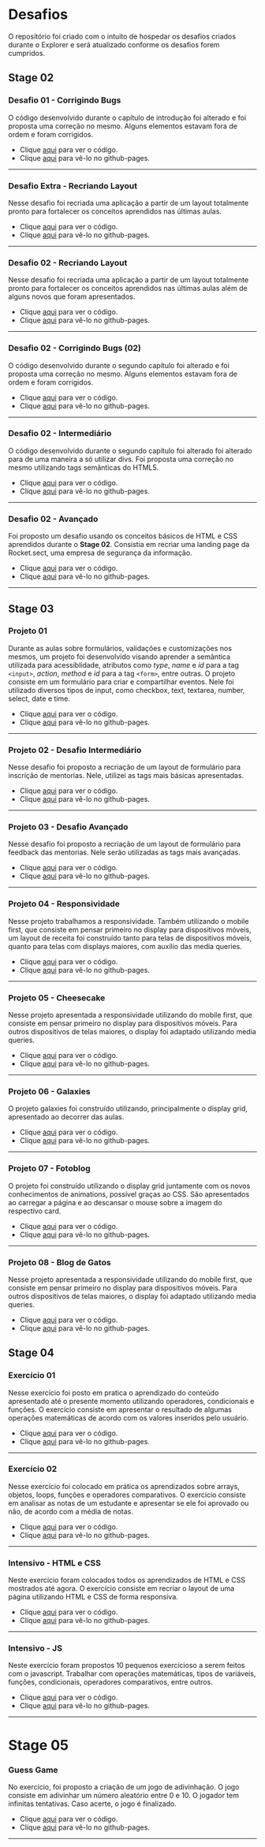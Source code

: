 # Desafios

O repositório foi criado com o intuito de hospedar os desafios criados durante o Explorer e será atualizado conforme os desafios forem cumpridos.

## Stage 02

### Desafio 01 - Corrigindo Bugs

O código desenvolvido durante o capítulo de introdução foi alterado e foi proposta uma correção no mesmo. Alguns elementos estavam fora de ordem e foram corrigidos.

<ul>
    <li>
        Clique <a href="https://github.com/nikollllllas/explorer-desafios/tree/main/nivel02/bug-fixes-01">aqui</a> para ver o código.
    </li>
    <li>
        Clique <a href="https://nikollllllas.github.io/explorer-desafios/nivel02/bug-fixes-01/">aqui</a> para vê-lo no github-pages.
    </li>
</ul>

<hr>

### Desafio Extra - Recriando Layout

Nesse desafio foi recriada uma aplicação a partir de um layout totalmente pronto para fortalecer os conceitos aprendidos nas últimas aulas.

<ul>
    <li>
        Clique <a href="https://github.com/nikollllllas/explorer-desafios/tree/main/nivel02/projeto01-extra">aqui</a> para ver o código.
    </li>
    <li>
        Clique <a href="https://nikollllllas.github.io/explorer-desafios/nivel02/projeto01-extra">aqui</a> para vê-lo no github-pages.
    </li>
</ul>

<hr>

### Desafio 02 - Recriando Layout

Nesse desafio foi recriada uma aplicação a partir de um layout totalmente pronto para fortalecer os conceitos aprendidos nas últimas aulas além de alguns novos que foram apresentados.

<ul>
    <li>
        Clique <a href="https://github.com/nikollllllas/explorer-desafios/tree/main/nivel02/projeto02">aqui</a> para ver o código.
    </li>
    <li>
        Clique <a href="https://nikollllllas.github.io/explorer-desafios/nivel02/projeto02">aqui</a> para vê-lo no github-pages.
    </li>
</ul>

<hr>

### Desafio 02 - Corrigindo Bugs (02)

O código desenvolvido durante o segundo capítulo foi alterado e foi proposta uma correção no mesmo. Alguns elementos estavam fora de ordem e foram corrigidos.

<ul>
    <li>
        Clique <a href="https://github.com/nikollllllas/explorer-desafios/tree/main/nivel02/bug-fixes-02">aqui</a> para ver o código.
    </li>
    <li>
        Clique <a href="https://nikollllllas.github.io/explorer-desafios/nivel02/bug-fixes-02/">aqui</a> para vê-lo no github-pages.
    </li>
</ul>

<hr>

### Desafio 02 - Intermediário

O código desenvolvido durante o segundo capítulo foi alterado foi alterado para de uma maneira a só utilizar divs. Foi proposta uma correção no mesmo utilizando tags semânticas do HTML5.

<ul>
    <li>
        Clique <a href="https://github.com/nikollllllas/explorer-desafios/tree/main/nivel02/projeto02-intermediario">aqui</a> para ver o código.
    </li>
    <li>
        Clique <a href="https://nikollllllas.github.io/explorer-desafios/nivel02/projeto02-intermediario/">aqui</a> para vê-lo no github-pages.
    </li>
</ul>

<hr>

### Desafio 02 - Avançado

Foi proposto um desafio usando os conceitos básicos de HTML e CSS aprendidos durante o <strong>Stage 02</strong>. Consistia em recriar uma landing page da Rocket.sect, uma empresa de segurança da informação.

<ul>
    <li>
        Clique <a href="https://github.com/nikollllllas/explorer-desafios/tree/main/nivel02/projeto02-avancado">aqui</a> para ver o código.
    </li>
    <li>
        Clique <a href="https://nikollllllas.github.io/explorer-desafios/nivel02/projeto02-avancado/">aqui</a> para vê-lo no github-pages.
    </li>
</ul>

<hr>

## Stage 03

### Projeto 01

Durante as aulas sobre formulários, validações e customizações nos mesmos, um projeto foi desenvolvido visando aprender a semântica utilizada para acessiblidade, atributos como _type_, _name_ e _id_ para a tag <code>&lt;input&gt;</code>, _action_, _method_ e _id_ para a tag <code>&lt;form&gt;</code>, entre outras.
O projeto consiste em um formulário para criar e compartilhar eventos. Nele foi utilizado diversos tipos de input, como checkbox, text, textarea, number, select, date e time.

<ul>
    <li>
        Clique <a href="https://github.com/nikollllllas/explorer-desafios/tree/main/nivel03/projeto01">aqui</a> para ver o código.
    </li>
    <li>
        Clique <a href="https://nikollllllas.github.io/explorer-desafios/nivel03/projeto01">aqui</a> para vê-lo no github-pages.
    </li>
</ul>

<hr>

### Projeto 02 - Desafio Intermediário

Nesse desafio foi proposto a recriação de um layout de formulário para inscrição de mentorias. Nele, utilizei as tags mais básicas apresentadas.

<ul>
    <li>
        Clique <a href="https://github.com/nikollllllas/explorer-desafios/tree/main/nivel03/projeto02-intermediario">aqui</a> para ver o código.
    </li>
    <li>
        Clique <a href="https://nikollllllas.github.io/explorer-desafios/nivel03/projeto02-intermediario">aqui</a> para vê-lo no github-pages.
    </li>
</ul>

<hr>

### Projeto 03 - Desafio Avançado

Nesse desafio foi proposto a recriação de um layout de formulário para feedback das mentorias. Nele serão utilizadas as tags mais avançadas.

<ul>
    <li>
        Clique <a href="https://github.com/nikollllllas/explorer-desafios/tree/main/nivel03/projeto03-avancado">aqui</a> para ver o código.
    </li>
    <li>
        Clique <a href="https://nikollllllas.github.io/explorer-desafios/nivel03/projeto03-avancado">aqui</a> para vê-lo no github-pages.
    </li>
</ul>

<hr>

### Projeto 04 - Responsividade

Nesse projeto trabalhamos a responsividade. Também utilizando o mobile first, que consiste em pensar primeiro no display para dispositivos móveis, um layout de receita foi construído tanto para telas de dispositivos móveis, quanto para telas com displays maiores, com auxílio das media queries.

<ul>
    <li>
        Clique <a href="https://github.com/nikollllllas/explorer-desafios/tree/main/nivel03/projeto04">aqui</a> para ver o código.
    </li>
    <li>
        Clique <a href="https://nikollllllas.github.io/explorer-desafios/nivel03/projeto04/">aqui</a> para vê-lo no github-pages.
    </li>
</ul>

<hr>

### Projeto 05 - Cheesecake

Nesse projeto apresentada a responsividade utilizando do mobile first, que consiste em pensar primeiro no display para dispositivos móveis. Para outros dispositivos de telas maiores, o display foi adaptado utilizando media queries.

<ul>
    <li>
        Clique <a href="https://github.com/nikollllllas/explorer-desafios/tree/main/nivel03/projeto05-cheesecake/">aqui</a> para ver o código.
    </li>
    <li>
        Clique <a href="https://nikollllllas.github.io/explorer-desafios/nivel03/projeto05-cheesecake/">aqui</a> para vê-lo no github-pages.
    </li>
</ul>

<hr>

### Projeto 06 - Galaxies

O projeto galaxies foi construído utilizando, principalmente o display grid, apresentado ao decorrer das aulas.

<ul>
    <li>
        Clique <a href="https://github.com/nikollllllas/explorer-desafios/tree/main/nivel03/projeto06-galaxies">aqui</a> para ver o código.
    </li>
    <li>
        Clique <a href="https://nikollllllas.github.io/explorer-desafios/nivel03/projeto06-galaxies">aqui</a> para vê-lo no github-pages.
    </li>
</ul>

<hr>

### Projeto 07 - Fotoblog

O projeto foi construído utilizando o display grid juntamente com os novos conhecimentos de animations, possível graças ao CSS. São apresentados ao carregar a página e ao descansar o mouse sobre a imagem do respectivo card.

<ul>
    <li>
        Clique <a href="https://github.com/nikollllllas/explorer-desafios/tree/main/nivel03/projeto07-fotoblog">aqui</a> para ver o código.
    </li>
    <li>
        Clique <a href="https://nikollllllas.github.io/explorer-desafios/nivel03/projeto07-fotoblog">aqui</a> para vê-lo no github-pages.
    </li>
</ul>

<hr>

### Projeto 08 - Blog de Gatos

Nesse projeto apresentada a responsividade utilizando do mobile first, que consiste em pensar primeiro no display para dispositivos móveis. Para outros dispositivos de telas maiores, o display foi adaptado utilizando media queries.

<ul>
    <li>
        Clique <a href="https://github.com/nikollllllas/explorer-desafios/tree/main/nivel03/projeto08-catblog">aqui</a> para ver o código.
        <!-- 🚧 - Em Construção -->
    </li>
    <li>
        Clique <a href="https://nikollllllas.github.io/explorer-desafios/nivel03/projeto08-catblog/">aqui</a> para vê-lo no github-pages.
        <!-- 🚧 - Em Construção -->
    </li>
</ul>

## Stage 04

### Exercício 01

Nesse exercício foi posto em pratica o aprendizado do conteúdo apresentado até o presente momento utilizando operadores, condicionais e funções. O exercício consiste em apresentar o resultado de algumas operações matemáticas de acordo com os valores inseridos pelo usuário.

<ul>
    <li>
        Clique <a href="https://github.com/nikollllllas/explorer-desafios/tree/main/nivel04/exercicio01">aqui</a> para ver o código.
    </li>
    <li>
        Clique <a href="https://nikollllllas.github.io/explorer-desafios/nivel04/exercicio01/">aqui</a> para vê-lo no github-pages.
    </li>
</ul>

<hr>

### Exercício 02

Nesse exercício foi colocado em prática os aprendizados sobre arrays, objetos, loops, funções e operadores comparativos. O exercício consiste em analisar as notas de um estudante e apresentar se ele foi aprovado ou não, de acordo com a média de notas.

<ul>
    <li>
        Clique <a href="https://github.com/nikollllllas/explorer-desafios/tree/main/nivel04/exercicio02">aqui</a> para ver o código.
    </li>
    <li>
        Clique <a href="https://nikollllllas.github.io/explorer-desafios/nivel04/exercicio02/">aqui</a> para vê-lo no github-pages.
    </li>
</ul>

<hr>

### Intensivo - HTML e CSS

Neste exercício foram colocados todos os aprendizados de HTML e CSS mostrados até agora. O exercício consiste em recriar o layout de uma página utilizando HTML e CSS de forma responsiva.

<ul>
    <li>
        Clique <a href="https://github.com/nikollllllas/explorer-desafios/tree/main/nivel04/intensivo-html-css/">aqui</a> para ver o código.
    </li>
    <li>
        Clique <a href="https://nikollllllas.github.io/explorer-desafios/nivel04/intensivo-html-css/">aqui</a> para vê-lo no github-pages.
    </li>
</ul>

<hr>

### Intensivo - JS

Neste exercício foram propostos 10 pequenos exercícioso a serem feitos com o javascript. Trabalhar com operações matemáticas, tipos de variáveis, funções, condicionais, operadores comparativos, entre outros.

<ul>
    <li>
        Clique <a href="https://github.com/nikollllllas/explorer-desafios/tree/main/nivel04/intensivo-js/">aqui</a> para ver o código.
    </li>
    <li>
        Clique <a href="https://nikollllllas.github.io/explorer-desafios/nivel04/intensivo-js/">aqui</a> para vê-lo no github-pages.
    </li>
</ul>

<hr>

# Stage 05

### Guess Game

No exercício, foi proposto a criação de um jogo de adivinhação. O jogo consiste em adivinhar um número aleatório entre 0 e 10. O jogador tem infinitas tentativas. Caso acerte, o jogo é finalizado. 

<ul>
    <li>
        Clique <a href="https://github.com/nikollllllas/explorer-desafios/tree/main/nivel05/guess-game/">aqui</a> para ver o código.
    </li>
    <li>
        Clique <a href="https://nikollllllas.github.io/explorer-desafios/nivel05/guess-game/index.html">aqui</a> para vê-lo no github-pages.
    </li>
</ul>

<hr>